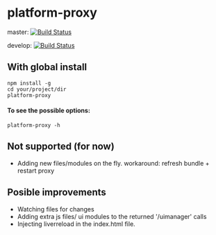 # platform-proxy

master: [![Build Status](https://travis-ci.org/Vrolijkx/platform-proxy.svg?branch=master)](https://travis-ci.org/Vrolijkx/platform-proxy)

develop: [![Build Status](https://travis-ci.org/Vrolijkx/platform-proxy.svg?branch=develop)](https://travis-ci.org/Vrolijkx/platform-proxy)

## With global install
```
npm install -g
cd your/project/dir
platform-proxy
```

#### To see the possible options:
```
platform-proxy -h
```

## Not supported (for now)

- Adding new files/modules on the fly.
    workaround: refresh bundle + restart proxy

## Posible improvements

- Watching files for changes
- Adding extra js files/ ui modules to the returned '/uimanager' calls
- Injecting liverreload in the index.html file.
